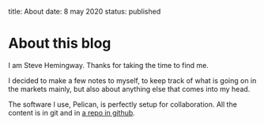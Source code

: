 title: About
date: 8 may 2020
status: published

# About this blog

I am Steve Hemingway. Thanks for taking the time to find me.

I decided to make a few notes to myself, to keep track of what is going on in the markets mainly, but also about anything else that comes into my head.

The software I use, Pelican, is perfectly setup for collaboration.
All the content is in git and in [a repo in github](). 




